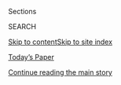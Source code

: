 <div id="app">

<div>

<div class="NYTAppHideMasthead css-zz1s19 e1suatyy0">

<div class="section css-ui9rw0 e1suatyy2">

<div class="css-11hrj97 er09x8g0">

<div class="css-6n7j50">

</div>

<span class="css-1dv1kvn">Sections</span>

<div class="css-10488qs">

<span class="css-1dv1kvn">SEARCH</span>

</div>

[Skip to content](#site-content)[Skip to site index](#site-index)

</div>

<div class="css-10698na e1huz5gh0">

</div>

</div>

<div id="masthead-bar-one" class="section hasLinks css-15hmgas e1csuq9d3">

<div class="css-uqyvli e1csuq9d0">

</div>

<div class="css-1uqjmks e1csuq9d1">

</div>

<div class="css-9e9ivx">

[](https://myaccount.nytimes.com/auth/login?response_type=cookie&client_id=vi)

</div>

<div class="css-1bvtpon e1csuq9d2">

[Today’s Paper](https://www.nytimes.com/section/todayspaper)

</div>

</div>

</div>

</div>

<div data-aria-hidden="false">

<div id="site-content" role="main">

<div id="top-wrapper" class="css-15p45cc eaca97t0" type="top">

<div id="top-slug" class="css-19x0jxb eaca97t1" hidden="">

Advertisement

</div>

[Continue reading the main story](#after-top)

<div class="ad top-wrapper" style="text-align:center;height:100%;display:block;min-height:90px">

<div id="top" class="place-ad" data-position="top" data-size-key="top">

</div>

</div>

<div id="after-top">

</div>

</div>

<div id="collection-magazine" class="section css-15h4p1b e9abtgs0">

<div class="css-4svvz1 ekkqrpp0">

<div id="collection-highlights-container" class="section css-18l1u7x e46isfb1">

<div class="template-1 css-gfgt40 ekkqrpp1">

## Highlights

1.  ![<span class="css-13wzayb e1oaj3zl2"><span class="css-1dv1kvn">Credit</span>Doug
    Mills/The New York
    Times</span>](https://static01.nyt.com/images/2020/08/16/magazine/16mag-intellgence-homepagepromo/16mag-intellgence-homepagepromo-jumbo.png)
    
    <div class="css-gjijuv">
    
    ### Feature
    
    ## [Unwanted Truths: Inside Trump’s Battles With U.S. Intelligence Agencies](/2020/08/08/magazine/us-russia-intelligence.html)
    
    Last year, intelligence officials gathered to write a classified
    report on Russia’s interest in the 2020 election. An investigation
    from the magazine uncovered what happened next.
    
    <span class="css-1oaezp0"></span><span class="css-1q6w006 e4e4i5l3"></span><span class="css-9voj2j">By
    <span class="css-1baulvz last-byline" itemprop="name">Robert
    Draper</span></span>
    
    </div>

2.  ![<span class="css-1samh1w e1oaj3zl2"><span class="css-1dv1kvn">Credit</span></span>](https://static01.nyt.com/images/2020/08/09/magazine/09mag-Sweatpants/09mag-Sweatpants-videoLarge.jpg)
    
    <div class="css-10wtrbd">
    
    ## [Sweatpants Forever: How the Fashion Industry Collapsed](/interactive/2020/08/06/magazine/fashion-sweatpants.html)
    
    Even before the pandemic, it had started to unravel. What happens
    now that no one has a reason to dress up?
    
    <span class="css-1oaezp0"></span><span class="css-1q6w006 e4e4i5l3"></span><span class="css-9voj2j">By
    <span class="css-1baulvz last-byline" itemprop="name">Irina
    Aleksander</span></span>
    
    </div>

3.  ![<span class="css-1samh1w e1oaj3zl2"><span class="css-1dv1kvn">Credit</span>Adam
    Ferguson for The New York
    Times</span>](https://static01.nyt.com/images/2020/08/09/magazine/09mag-Doctors-05/09mag-Doctors-05-videoLarge.jpg)
    
    <div class="css-10wtrbd">
    
    ## [The Covid Drug Wars That Pitted Doctor vs. Doctor](/2020/08/05/magazine/covid-drug-wars-doctors.html)
    
    How much freedom should front-line clinicians have in treating
    Covid-19 patients with unproven drugs? The question opened up a
    civil war in some hospitals.
    
    <span class="css-1oaezp0"></span><span class="css-1q6w006 e4e4i5l3"></span><span class="css-9voj2j">By
    <span class="css-1baulvz last-byline" itemprop="name">Susan
    Dominus</span></span>
    
    </div>

4.  ![<span class="css-1samh1w e1oaj3zl2"><span class="css-1dv1kvn">Credit</span>Birgit
    Krippner for The New York
    Times</span>](https://static01.nyt.com/images/2020/08/09/magazine/09mag-Boochani-03/09mag-Boochani-03-videoLarge-v7.jpg)
    
    <div class="css-10wtrbd">
    
    ### feature
    
    ## [Behrouz Boochani Just Wants to Be Free](/2020/08/04/magazine/behrouz-boochani-australia.html)
    
    He fled Iran’s Revolutionary Guard. He exposed Australia’s offshore
    detention camps — from the inside. He survived, stateless, for seven
    years. What’s next?
    
    <span class="css-1oaezp0"></span><span class="css-1q6w006 e4e4i5l3"></span><span class="css-9voj2j">By
    <span class="css-1baulvz last-byline" itemprop="name">Megan K.
    Stack</span></span>
    
    </div>

</div>

<div class="css-1xdhyk6 e46isfb0">

<div class="css-zk12ih ef6si7p0">

1.  ### Screenland
    
    ![<span class="css-2s0ord e1oaj3zl2"><span class="css-1dv1kvn">Credit</span>Photo
    illustration by Mike
    McQuade</span>](https://static01.nyt.com/images/2020/08/09/magazine/09mag-screenland/09mag-screenland-videoLarge.png)
    
    <div class="css-10wtrbd">
    
    ## [These Republicans Have a Confession: They’re Not Voting for Trump Again](/2020/08/05/magazine/republicans-confess-against-trump.html)
    
    A set of voter testimonials hopes to convince Biden-curious
    Republicans that they’re not alone.
    
    <span class="css-me3p27"></span><span class="css-1q6w006 e4e4i5l3"></span><span class="css-9voj2j">By
    <span class="css-1baulvz last-byline" itemprop="name">Jason
    Zengerle</span></span>
    
    </div>

2.  ### Eat
    
    ![<span class="css-2s0ord e1oaj3zl2"><span class="css-1dv1kvn">Credit</span>Heami
    Lee for The New York Times. Food stylist: Maggie Ruggiero. Prop
    stylist: Rebecca
    Bartoshesky.</span>](https://static01.nyt.com/images/2020/08/09/magazine/09mag-eat/09mag-eat-videoLarge.jpg)
    
    <div class="css-10wtrbd">
    
    ## [These Rolls Will Change the Way You See Sourdough](/2020/08/05/magazine/pan-de-coco-recipe-bryan-ford.html)
    
    The baker Bryan Ford’s pan de coco, made with coconut milk, does not
    look like European sourdough — and that’s part of the pleasure.
    
    <span class="css-me3p27"></span><span class="css-1q6w006 e4e4i5l3"></span><span class="css-9voj2j">By
    <span class="css-1baulvz last-byline" itemprop="name">Tejal
    Rao</span></span>
    
    </div>

3.  ### The Ethicist
    
    ![<span class="css-2s0ord e1oaj3zl2"><span class="css-1dv1kvn">Credit</span>Illustration
    by Tomi
    Um</span>](https://static01.nyt.com/images/2020/08/09/magazine/09Ethicist/09Ethicist-videoLarge.jpg)
    
    <div class="css-10wtrbd">
    
    ## [Is It OK That I Haven’t Told My Parents I Was Fired?](/2020/08/04/magazine/jobs-unemployment-ethics.html)
    
    The magazine’s Ethicist columnist on why it can be hard to tell
    family you’ve lost your job, whether to collect unemployment
    benefits and more.
    
    <span class="css-me3p27"></span><span class="css-1q6w006 e4e4i5l3"></span><span class="css-9voj2j">By
    <span class="css-1baulvz last-byline" itemprop="name">Kwame Anthony
    Appiah</span></span>
    
    </div>

4.  ### Talk
    
    ![<span class="css-2s0ord e1oaj3zl2"><span class="css-1dv1kvn">Credit</span>Mamadi
    Doumbouya for The New York
    Times</span>](https://static01.nyt.com/images/2020/08/09/magazine/09TALK3-mag/09TALK3-mag-videoLarge.jpg)
    
    <div class="css-10wtrbd">
    
    ## [Padma Lakshmi Wants Us to Eat More Adventurously](/interactive/2020/08/03/magazine/padma-lakshmi-interview.html)
    
    “There’s such a laziness about reaching for the thing that is most
    familiar.”
    
    <span class="css-me3p27"></span><span class="css-1q6w006 e4e4i5l3"></span><span class="css-9voj2j">By
    <span class="css-1baulvz last-byline" itemprop="name">David
    Marchese</span></span>
    
    </div>

5.  ### Issue 8.9.20
    
    ![<span class="css-2s0ord e1oaj3zl2"><span class="css-1dv1kvn">Credit</span></span>](https://static01.nyt.com/images/2020/08/09/magazine/07mag-btc-promo/07mag-btc-promo-videoLarge.jpg)
    
    <div class="css-10wtrbd">
    
    ## [Behind the Cover: Sweatpants Forever](/2020/08/07/magazine/behind-the-cover-sweatpants-forever.html)
    
    A look at the collapse of the fashion industry and the triumphant
    rise of sweatpants.
    
    <span class="css-me3p27"></span>
    
    </div>

</div>

</div>

</div>

<div id="mid1-wrapper" class="css-1mn4oms eaca97t0" type="rank">

<div id="mid1-slug" class="css-1tag3rd eaca97t1">

Advertisement

</div>

[Continue reading the main story](#after-mid1)

<div id="mid1" class="ad mid1-wrapper" style="text-align:center;height:100%;display:block">

</div>

<div id="after-mid1">

</div>

</div>

</div>

<div class="css-185go5a e1o5byef0">

<div class="css-15cbhtu">

  - [Latest](#stream-panel)
  - <span class="css-6n7j50">Search</span>
    <div class="control">
    <div class="label-container css-1dv1kvn">
    Search
    </div>
    <div class="css-wm4t3d">
    **<span id="clear-search-input" class="css-1dv1kvn">Clear this text
    input</span>
    </div>
    </div>
    <span class="css-1iovbfw"></span>

<div id="stream-panel" class="section css-8msx5b e1jz0cab1">

<div class="css-13mho3u">

1.  
    
    <div class="css-1cp3ece">
    
    <div class="css-1l4spti">
    
    [](/2020/08/07/magazine/manus-island-detainees-behrouz-boochani.html)
    
    <div class="css-79elbk">
    
    ![](https://static01.nyt.com/images/2020/08/09/magazine/09mag-boochani-07/09mag-boochani-07-thumbWide.jpg?quality=75&auto=webp&disable=upscale)
    
    </div>
    
    ### <span class="css-m70j1g">At War</span>
    
    ## The Men Australia Detained in a Secretive Detention Camp
    
    While profiling Behrouz Boochani, the story of the detention where
    he and others were held was underpinned by a sinister and sorrowful
    mood that ran through every person I interviewed.
    
    <div class="css-1m9admi ea5icrr0">
    
    By <span class="css-1n7hynb">Megan K. Stack</span>
    
    </div>
    
    </div>
    
    <div class="css-1xu41bz e1xfvim33">
    
    </div>
    
    </div>

2.  
    
    <div class="css-1cp3ece">
    
    <div class="css-1l4spti">
    
    [](/2020/08/06/magazine/afghan-war-casualty-report-august-2020.html)
    
    <div class="css-79elbk">
    
    ![](https://static01.nyt.com/images/2020/08/06/magazine/06atwar-casualtyreport/merlin_175290609_5cd3519d-57a9-4bec-8411-81309525a069-thumbWide.jpg?quality=75&auto=webp&disable=upscale)
    
    </div>
    
    ### <span class="css-m70j1g">at war</span>
    
    ## Afghan War Casualty Report: August 2020
    
    At least 42 pro-government forces and 41 civilians have been killed
    in Afghanistan in August.
    
    <div class="css-1m9admi ea5icrr0">
    
    By <span class="css-1n7hynb">Fahim Abed</span>
    
    </div>
    
    </div>
    
    <div class="css-1xu41bz e1xfvim33">
    
    </div>
    
    </div>

3.  
    
    <div class="css-1cp3ece">
    
    <div class="css-1l4spti">
    
    [](/2020/08/06/magazine/poem-i-want-to-speak-of-unity.html)
    
    <div class="css-79elbk">
    
    ![](https://static01.nyt.com/images/2020/08/09/magazine/09mag-poem-1/09mag-poem-1-thumbWide-v2.jpg?quality=75&auto=webp&disable=upscale)
    
    </div>
    
    ## Poem: i want to speak of unity
    
    A poem that testifies to the deepest parts of the American dream
    from the times when hope was bright.
    
    <div class="css-1m9admi ea5icrr0">
    
    By <span class="css-1n7hynb">Juan Felipe Herrera <span>and</span>
    Naomi Shihab Nye</span>
    
    </div>
    
    </div>
    
    <div class="css-1xu41bz e1xfvim33">
    
    </div>
    
    </div>

4.  
    
    <div class="css-1cp3ece">
    
    <div class="css-1l4spti">
    
    [](/2020/08/06/magazine/judge-john-hodgman-on-walking-and-talking.html)
    
    <div class="css-79elbk">
    
    ![](https://static01.nyt.com/images/2019/02/12/magazine/Mag-Hodgman-1/Mag-Hodgman-1-thumbWide.jpg?quality=75&auto=webp&disable=upscale)
    
    </div>
    
    ### <span class="css-m70j1g">Judge John Hodgman</span>
    
    ## Judge John Hodgman on Walking and Talking
    
    Is it acceptable to stop in your tracks and laugh? What if your
    partner doesn’t notice you’re no longer at his side?
    
    <div class="css-1m9admi ea5icrr0">
    
    By <span class="css-1n7hynb">Judge John Hodgman</span>
    
    </div>
    
    </div>
    
    <div class="css-1xu41bz e1xfvim33">
    
    </div>
    
    </div>

5.  
    
    <div class="css-1cp3ece">
    
    <div class="css-1l4spti">
    
    [](/2020/08/06/magazine/hiroshima-nagasaki-japan-literature.html)
    
    <div class="css-79elbk">
    
    ![](https://static01.nyt.com/images/2020/08/06/multimedia/06ww2-bombing-ogawa-01/06ww2-bombing-ogawa-01-thumbWide.jpg?quality=75&auto=webp&disable=upscale)
    
    </div>
    
    ### <span class="css-m70j1g">Beyond the World War II We Know</span>
    
    ## How We Retain the Memory of Japan’s Atomic Bombings: Books
    
    Literature is a refuge we turn to when we are forced to confront
    contradictions that lie beyond reason, writes the Japanese novelist
    Yoko Ogawa.
    
    <div class="css-1m9admi ea5icrr0">
    
    By <span class="css-1n7hynb">Yoko Ogawa</span>
    
    </div>
    
    <div class="css-185051n">
    
    [日本語で読む](https://www.nytimes.com/ja/2020/08/06/magazine/atomic-bombings-japan-books-hiroshima-nagasaki.html "Read in Japanese")
    
    </div>
    
    </div>
    
    <div class="css-1xu41bz e1xfvim33">
    
    </div>
    
    </div>

6.  
    
    <div class="css-1cp3ece">
    
    <div class="css-1l4spti">
    
    [](/2020/08/06/magazine/hiroshima-claude-eatherly-antinuclear.html)
    
    <div class="css-79elbk">
    
    ![](https://static01.nyt.com/images/2020/08/06/multimedia/06ww2-bombing-eatherly-01/06ww2-bombing-eatherly-01-thumbWide.jpg?quality=75&auto=webp&disable=upscale)
    
    </div>
    
    ### <span class="css-m70j1g">Beyond the World War II We Know</span>
    
    ## The Hiroshima Pilot Who Became a Symbol of Antinuclear Protest
    
    Claude Eatherly spent years punishing himself for his role in the
    first atomic bombing. His remorse made him an international
    celebrity.
    
    <div class="css-1m9admi ea5icrr0">
    
    By <span class="css-1n7hynb">Anne I. Harrington</span>
    
    </div>
    
    </div>
    
    <div class="css-1xu41bz e1xfvim33">
    
    </div>
    
    </div>

7.  
    
    <div class="css-1cp3ece">
    
    <div class="css-1l4spti">
    
    [](/2020/08/05/magazine/fly-casting-on-city-streets-is-weird-thats-why-i-love-it.html)
    
    <div class="css-79elbk">
    
    ![](https://static01.nyt.com/images/2020/08/09/magazine/09LOR-mag/09LOR-mag-thumbWide.jpg?quality=75&auto=webp&disable=upscale)
    
    </div>
    
    ### <span class="css-m70j1g">Letter of Recommendation</span>
    
    ## Fly Casting on City Streets Is Weird. That’s Why I Love It.
    
    I’m desperate to find pockets of joy wherever I can. Some people
    bake bread. I started street-casting on West 12th.
    
    <div class="css-1m9admi ea5icrr0">
    
    By <span class="css-1n7hynb">Jon Gluck</span>
    
    </div>
    
    </div>
    
    <div class="css-1xu41bz e1xfvim33">
    
    </div>
    
    </div>

8.  
    
    <div class="css-1cp3ece">
    
    <div class="css-1l4spti">
    
    [](/2020/08/04/magazine/condors-yurok-tribe.html)
    
    <div class="css-79elbk">
    
    ![](https://static01.nyt.com/images/2020/08/09/magazine/09Mag-Tip-01/09Mag-Tip-01-thumbWide.jpg?quality=75&auto=webp&disable=upscale)
    
    </div>
    
    ### <span class="css-m70j1g">Tip </span>
    
    ## How to Keep a Condor Wild
    
    Faced with such a strange big bird, you might find yourself
    nervously talking baby talk. Don’t do that.
    
    <div class="css-1m9admi ea5icrr0">
    
    By <span class="css-1n7hynb">Malia Wollan</span>
    
    </div>
    
    </div>
    
    <div class="css-1xu41bz e1xfvim33">
    
    </div>
    
    </div>

9.  
    
    <div class="css-1cp3ece">
    
    <div class="css-1l4spti">
    
    [](/2020/07/31/magazine/behind-the-cover-environmental-justice.html)
    
    <div class="css-79elbk">
    
    ![](https://static01.nyt.com/images/2020/07/31/magazine/31mag-btc-promo/31mag-btc-promo-thumbWide.jpg?quality=75&auto=webp&disable=upscale)
    
    </div>
    
    ### <span class="css-m70j1g">Issue 8.2.20</span>
    
    ## Behind the Cover: Environmental Justice
    
    A look at how Black communities shoulder a disproportionate burden
    of the nation’s pollution and how a neighborhood in Philadelphia
    fought back.
    
    <div class="css-1m9admi ea5icrr0">
    
    </div>
    
    </div>
    
    <div class="css-1xu41bz e1xfvim33">
    
    </div>
    
    </div>

10. 
    
    <div class="css-1cp3ece">
    
    <div class="css-1l4spti">
    
    [](/2020/07/30/magazine/black-soldiers-wwii-racism.html)
    
    <div class="css-79elbk">
    
    ![](https://static01.nyt.com/images/2020/07/30/multimedia/30ww2-black-soldiers-returning/30ww2-black-soldiers-returning-thumbWide.jpg?quality=75&auto=webp&disable=upscale)
    
    </div>
    
    ### <span class="css-m70j1g">Beyond The World War II We Know</span>
    
    ## Returning From War, Returning to Racism
    
    After fighting overseas, Black soldiers faced violence and
    segregation at home. Many, like Lewis W. Matthews, were forced to
    take menial jobs. Although he managed to push through racism, that
    wasn’t an option for many.
    
    <div class="css-1m9admi ea5icrr0">
    
    By <span class="css-1n7hynb">Alexis Clark</span>
    
    </div>
    
    </div>
    
    <div class="css-1xu41bz e1xfvim33">
    
    </div>
    
    </div>

<div class="css-13mho3u">

<div class="css-1t62hi8">

<div class="css-1stvaey">

Show More

<div>

<div style="border:0;clip:rect(0 0 0 0);height:1px;margin:-1px;overflow:hidden;white-space:nowrap;padding:0;width:1px;position:absolute" role="log" data-aria-live="assertive">

</div>

<div style="border:0;clip:rect(0 0 0 0);height:1px;margin:-1px;overflow:hidden;white-space:nowrap;padding:0;width:1px;position:absolute" role="log" data-aria-live="assertive">

</div>

<div style="border:0;clip:rect(0 0 0 0);height:1px;margin:-1px;overflow:hidden;white-space:nowrap;padding:0;width:1px;position:absolute" role="log" data-aria-live="polite">

</div>

<div style="border:0;clip:rect(0 0 0 0);height:1px;margin:-1px;overflow:hidden;white-space:nowrap;padding:0;width:1px;position:absolute" role="log" data-aria-live="polite">

</div>

</div>

</div>

</div>

</div>

</div>

<div class="css-g6hk37 supplemental">

<div id="mid2-wrapper" class="css-10wkyv7 eaca97t0" type="lede">

<div id="mid2-slug" class="css-1tag3rd eaca97t1">

Advertisement

</div>

[Continue reading the main story](#after-mid2)

<div id="mid2" class="ad mid2-wrapper" style="text-align:center;height:100%;display:block;min-height:250px">

</div>

<div id="after-mid2">

</div>

</div>

<div class="css-hftqp3 magazine-supplemental-promo">

<div class="issue-promo">

[](https://www.nytimes.com/issue/magazine/2020/08/07/the-8920-issue)

<div class="promo-image">

![Current
cover](https://static01.nyt.com/images/2020/08/07/magazine/07mag-cover-type/07mag-cover-type-blog480.jpg)

</div>

<div class="promo-text">

[](https://www.nytimes.com/issue/magazine/2020/08/07/the-8920-issue)

## The 8.9.20 Issue

In this issue, Irina Aleksander on the collapse of the fashion industry;
Susan Dominus on the tensions between clinicians and researchers in
deciding how to treat Covid-19; Megan K. Stack on Behrouz Boochani, who
exposed the inhumane treatment at Australia's offshore detention camps;
and more.

[<span class="secondary-headline">Read this
issue</span>](https://www.nytimes.com/issue/magazine/2020/08/07/the-8920-issue)
[<span class="secondary-headline">Read our previous
issue</span>](https://www.nytimes.com/issue/magazine/2020/07/31/the-8220-issue)
[<span class="secondary-headline">See all past
issues</span>](https://www.nytimes.com/interactive/2020/07/02/magazine/past-issues-sunday-magazine.html)

</div>

</div>

</div>

<div id="mktg-wrapper" class="css-oxle51 eaca97t0" type="mktg">

<div id="mktg-slug" class="css-1tag3rd eaca97t1">

Advertisement

</div>

[Continue reading the main story](#after-mktg)

<div id="mktg" class="ad mktg-wrapper" style="text-align:center;height:100%;display:block">

</div>

<div id="after-mktg">

</div>

</div>

## Follow Us

<div class="module-body">

  - [**<span data-aria-hidden="true">nytmag</span><span class="css-1dv1kvn">instagram
    page for nytmag</span>](https://instagram.com/nytmag)
  - [**<span data-aria-hidden="true">nytmag</span><span class="css-1dv1kvn">twitter
    page for nytmag</span>](https://twitter.com/nytmag)

</div>

## 

<div class="css-hftqp3 magazine-supplemental-promo">

## [The Sunday Magazine Staff](%0Ahttps://www.nytimes.com/interactive/magazine/masthead.html)

</div>

</div>

</div>

</div>

</div>

</div>

</div>

## Site Index

<div>

</div>

## Site Information Navigation

  - [© <span>2020</span> <span>The New York Times
    Company</span>](https://help.nytimes.com/hc/en-us/articles/115014792127-Copyright-notice)

<!-- end list -->

  - [NYTCo](https://www.nytco.com/)
  - [Contact
    Us](https://help.nytimes.com/hc/en-us/articles/115015385887-Contact-Us)
  - [Work with us](https://www.nytco.com/careers/)
  - [Advertise](https://nytmediakit.com/)
  - [T Brand Studio](http://www.tbrandstudio.com/)
  - [Your Ad
    Choices](https://www.nytimes.com/privacy/cookie-policy#how-do-i-manage-trackers)
  - [Privacy](https://www.nytimes.com/privacy)
  - [Terms of
    Service](https://help.nytimes.com/hc/en-us/articles/115014893428-Terms-of-service)
  - [Terms of
    Sale](https://help.nytimes.com/hc/en-us/articles/115014893968-Terms-of-sale)
  - [Site Map](https://spiderbites.nytimes.com)
  - [Help](https://help.nytimes.com/hc/en-us)
  - [Subscriptions](https://www.nytimes.com/subscription?campaignId=37WXW)

</div>

</div>
